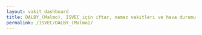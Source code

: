 ```yaml
---
layout: vakit_dashboard
title: DALBY_(Malmo), ISVEC için iftar, namaz vakitleri ve hava durumu - ilçe/eyalet seç
permalink: /ISVEC/DALBY_(Malmo)/
---
```


<script type="text/javascript">
  var GLOBAL_COUNTRY = 'ISVEC';
  var GLOBAL_CITY = 'DALBY_(Malmo)';
  var GLOBAL_STATE = '';
  var lat = 72;
  var lon = 21;
</script>
